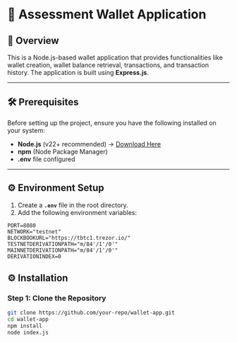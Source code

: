 # 🚀 Assessment Wallet Application

## 📌 Overview
This is a Node.js-based wallet application that provides functionalities like wallet creation, wallet balance retrieval, transactions, and transaction history. The application is built using **Express.js**.

---

## 🛠 Prerequisites
Before setting up the project, ensure you have the following installed on your system:

- **Node.js** (v22+ recommended) → [Download Here](https://nodejs.org/)
- **npm** (Node Package Manager)
- **.env** file configured

---

## ⚙️ Environment Setup
1. Create a **`.env`** file in the root directory.
2. Add the following environment variables:

```plaintext
PORT=8080
NETWORK="testnet"
BLOCKBOOKURL="https://tbtc1.trezor.io/"
TESTNETDERIVATIONPATH="m/84'/1'/0'"
MAINNETDERIVATIONPATH="m/84'/1'/0'"
DERIVATIONINDEX=0
```

## ⚙️ Installation

### **Step 1: Clone the Repository**
```sh
git clone https://github.com/your-repo/wallet-app.git
cd wallet-app
npm install
node index.js
